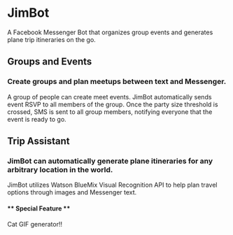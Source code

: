 # JimBot
A Facebook Messenger Bot that organizes group events and generates plane trip itineraries on the go.
<h2> <b> Groups and Events </b> </h2>
<h3> Create groups and plan meetups between text and Messenger. </h3> <p> A group of people can create meet events. JimBot automatically sends event RSVP to all members of the group. Once the party size threshold is crossed, SMS is sent to all group members, notifying everyone that the event is ready to go.</p>
<h2> <b> Trip Assistant </b> </h2>
<h3> JimBot can automatically generate plane itineraries for any arbitrary location in the world. </h3> <p> JimBot utilizes Watson BlueMix Visual Recognition API to help plan travel options through images and Messenger text.</p>
<h4> ** Special Feature ** </h4>
<p> Cat GIF generator!! </p>
